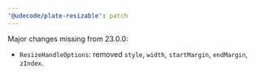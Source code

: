 ```yaml
---
'@udecode/plate-resizable': patch
---
```


Major changes missing from 23.0.0:
- `ResizeHandleOptions`: removed `style`, `width`, `startMargin`, `endMargin`, `zIndex`.